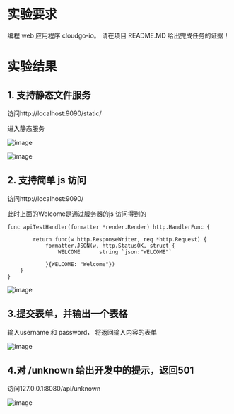 # 实验要求

编程 web 应用程序 cloudgo-io。 请在项目 README.MD 给出完成任务的证据！


# 实验结果


## 1. 支持静态文件服务

访问http://localhost:9090/static/

进入静态服务

![image](https://wx2.sinaimg.cn/mw690/b41a0581gy1fxbbtn2hbkj20p506y749.jpg)

![image](https://wx4.sinaimg.cn/mw690/b41a0581gy1fxbbtn2eacj20mi03e3ye.jpg)

## 2. 支持简单 js 访问


访问http://localhost:9090/

此时上面的Welcome是通过服务器的js 访问得到的

```
func apiTestHandler(formatter *render.Render) http.HandlerFunc {

		return func(w http.ResponseWriter, req *http.Request) {
			formatter.JSON(w, http.StatusOK, struct {
				WELCOME      string `json:"WELCOME"`
				
			}{WELCOME: "Welcome"})
	}
}

```

![image](https://wx2.sinaimg.cn/mw690/b41a0581gy1fxbbtn37lvj20me041q2q.jpg)


## 3.提交表单，并输出一个表格

输入username 和 password， 将返回输入内容的表单

![image](https://wx3.sinaimg.cn/mw690/b41a0581gy1fxbbtn2ytgj20l707g74h.jpg)




## 4.对 /unknown 给出开发中的提示，返回501

访问127.0.0.1:8080/api/unknown

![image](https://wx4.sinaimg.cn/mw690/b41a0581gy1fxbbtn8w6kj20mt03xdfr.jpg)